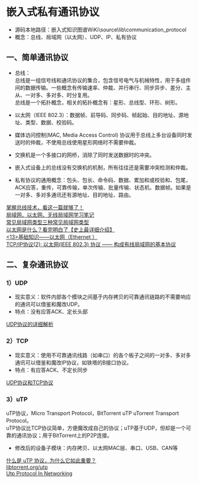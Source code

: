 # 嵌入式私有通讯协议  

* 源码本地路径：嵌入式知识图谱WiKi\source\lib\communication_protocol  
* 概念：总线、局域网（以太网）、UDP、IP、私有协议  

## 一、简单通讯协议  

* 总线：  
总线是一组信号线和通讯协议的集合，包含信号电气与机械特性，用于多组件间的数据传输。一些概念有传输速率、仲裁、并行串行、同步异步、差分、主从、一对多、多对多、时分复用。  
总线是一个拓扑概念，相关的拓扑概念有：星形、总线型、环形、树形。  

* 以太网（IEEE 802.3）：数据帧、前导码、同步码、帧起始、目的地址、源地址、类型、数据、校验码。  
* 媒体访问控制(MAC, Media Access Control) 协议用于总线上多台设备同时发送时的仲裁，不使用总线使用星形网络时不需要仲裁。  
* 交换机是一个多接口的网桥，消除了同时发送数据时的冲突。  

* 嵌入式设备上的总线没有交换机的机制，所有往往还是需要冲突检测和仲裁。  
* 私有协议的通用概念：包头、包长、命令码、数据、累加和或校验和、包尾，ACK应答，重传，可靠传输，单次传输、批量传输、状态机、数据帧。如果是一对多、多对多通讯还有源地址、目的地址、路由。  

[掌握总线技术，看这一篇就够了！](https://zhuanlan.zhihu.com/p/136854650)  
[局域网、以太网、无线局域网学习笔记](https://blog.csdn.net/QuantumYou/article/details/119147726)  
[常见局域网类型三种常见局域网类型 ](https://wenku.baidu.com/view/f23c1dde473610661ed9ad51f01dc281e43a565f.html)  
[以太网是什么？看完明白了【史上最详细介绍】](https://blog.csdn.net/xiaomanong2/article/details/106072510)  
[<13>基础知识——以太网（Ethernet ）](https://blog.csdn.net/weixin_40274679/article/details/105995323)  
[TCP/IP协议(2): 以太网(IEEE 802.3) 协议 —— 构成有线局域网的基本协议](https://blog.csdn.net/yanglingwell/article/details/81266408)  

## 二、复杂通讯协议  

### 1）UDP  
* 现实意义：软件内部各个模块之间基于内存拷贝的可靠通讯链路的不需要响应的通讯可以借鉴和魔改UDP。  
* 特点：没有应答ACK、定长头部  

[UDP协议的详细解析](https://blog.csdn.net/aa1928992772/article/details/85240358)  

### 2）TCP  
* 现实意义：使用不可靠通讯线路（如串口）的各个板子之间的一对多、多对多通讯可以借鉴和魔改IP协议，如铁塔的B接口协议。  
* 特点：有应答ACK、不定长同步  

[UDP协议和TCP协议](https://blog.csdn.net/qq_57574258/article/details/123024217)  

### 3）uTP  
uTP协议，Micro Transport Protocol，BitTorrent uTP uTorrent Transport Protocol。  
uTP协议比TCP协议简单，方便魔改成自己的协议；uTP基于UDP，但却是一个可靠的通讯协议；用于BitTorrent上的P2P连接。  

* 修改后的设备子模块：内存拷贝、以太网MAC层、串口、USB、CAN等

[什么是 uTP 协议，为什么它如此重要？](https://itigic.com/what-is-utp-protocol-and-why-is-it-so-important/)  
[libtorrent.org/utp](https://www.libtorrent.org/utp.html)  
[Utp Protocol In Networking](https://terraincounts.s3-ap-southeast-2.amazonaws.com/utp-protocol-in-networking.pdf)  
